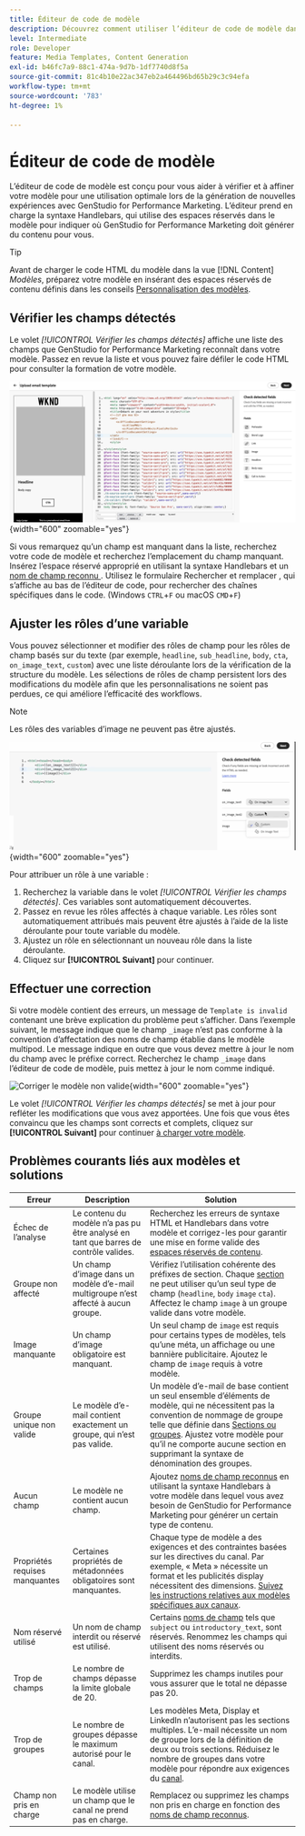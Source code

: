 ```yaml
---
title: Éditeur de code de modèle
description: Découvrez comment utiliser l’éditeur de code de modèle dans GenStudio for Performance Marketing.
level: Intermediate
role: Developer
feature: Media Templates, Content Generation
exl-id: b46fc7a9-88c1-474a-9d7b-1df7740d8f5a
source-git-commit: 81c4b10e22ac347eb2a464496bd65b29c3c94efa
workflow-type: tm+mt
source-wordcount: '783'
ht-degree: 1%

---
```


# Éditeur de code de modèle

L’éditeur de code de modèle est conçu pour vous aider à vérifier et à affiner votre modèle pour une utilisation optimale lors de la génération de nouvelles expériences avec GenStudio for Performance Marketing. L’éditeur prend en charge la syntaxe Handlebars, qui utilise des espaces réservés dans le modèle pour indiquer où GenStudio for Performance Marketing doit générer du contenu pour vous.

>[!TIP]
>
>Avant de charger le code HTML du modèle dans la vue [!DNL Content] _Modèles_, préparez votre modèle en insérant des espaces réservés de contenu définis dans les conseils [Personnalisation des modèles](customize-template.md).

## Vérifier les champs détectés

Le volet _[!UICONTROL Vérifier les champs détectés]_ affiche une liste des champs que GenStudio for Performance Marketing reconnaît dans votre modèle. Passez en revue la liste et vous pouvez faire défiler le code HTML pour consulter la formation de votre modèle.

![Affichage de l’éditeur de code](/help/assets/template-detected-fields.png "Vérification des champs détectés"){width="600" zoomable="yes"}

Si vous remarquez qu’un champ est manquant dans la liste, recherchez votre code de modèle et recherchez l’emplacement du champ manquant. Insérez l’espace réservé approprié en utilisant la syntaxe Handlebars et un [ nom de champ reconnu ](/help/user-guide/content/customize-template.md#recognized-field-names). Utilisez le formulaire Rechercher et remplacer , qui s’affiche au bas de l’éditeur de code, pour rechercher des chaînes spécifiques dans le code. (Windows `CTRL`+`F` ou macOS `CMD`+`F`)

## Ajuster les rôles d’une variable

Vous pouvez sélectionner et modifier des rôles de champ pour les rôles de champ basés sur du texte (par exemple, `headline`, `sub_headline`, `body`, `cta`, `on_image_text`, `custom`) avec une liste déroulante lors de la vérification de la structure du modèle. Les sélections de rôles de champ persistent lors des modifications du modèle afin que les personnalisations ne soient pas perdues, ce qui améliore l’efficacité des workflows.

>[!NOTE]
>
>Les rôles des variables d’image ne peuvent pas être ajustés.

![Sélection de champs multirôles](/help/assets/multirole-dropdown-field.png "Sélection de champs multirôles"){width="600" zoomable="yes"}

Pour attribuer un rôle à une variable :

1. Recherchez la variable dans le volet _[!UICONTROL Vérifier les champs détectés]_. Ces variables sont automatiquement découvertes.
2. Passez en revue les rôles affectés à chaque variable. Les rôles sont automatiquement attribués mais peuvent être ajustés à l’aide de la liste déroulante pour toute variable du modèle.
3. Ajustez un rôle en sélectionnant un nouveau rôle dans la liste déroulante.
4. Cliquez sur **[!UICONTROL Suivant]** pour continuer.

## Effectuer une correction

Si votre modèle contient des erreurs, un message de `Template is invalid` contenant une brève explication du problème peut s’afficher. Dans l’exemple suivant, le message indique que le champ `_image` n’est pas conforme à la convention d’affectation des noms de champ établie dans le modèle multipod. Le message indique en outre que vous devez mettre à jour le nom du champ avec le préfixe correct. Recherchez le champ `_image` dans l’éditeur de code de modèle, puis mettez à jour le nom comme indiqué.

![Corriger le modèle non valide](/help/assets/animation/template-code-editor.gif){width="600" zoomable="yes"}

Le volet _[!UICONTROL Vérifier les champs détectés]_ se met à jour pour refléter les modifications que vous avez apportées. Une fois que vous êtes convaincu que les champs sont corrects et complets, cliquez sur **[!UICONTROL Suivant]** pour continuer [à charger votre modèle](/help/user-guide/content/use-templates.md#add-a-template).

## Problèmes courants liés aux modèles et solutions

| **Erreur** | **Description** | **Solution** |
|-----------------------------|---------------------------------------------------------------------------------|-----------------------------------------------------------------------------------------------|
| Échec de l’analyse | Le contenu du modèle n’a pas pu être analysé en tant que barres de contrôle valides. | Recherchez les erreurs de syntaxe HTML et Handlebars dans votre modèle et corrigez-les pour garantir une mise en forme valide des [espaces réservés de contenu](/help/user-guide/content/customize-template.md#content-placeholders). |
| Groupe non affecté | Un champ d’image dans un modèle d’e-mail multigroupe n’est affecté à aucun groupe. | Vérifiez l’utilisation cohérente des préfixes de section. Chaque [section](/help/user-guide/content/customize-template.md#sections-or-groups) ne peut utiliser qu’un seul type de champ (`headline`, `body` `image` `cta`). Affectez le champ `image` à un groupe valide dans votre modèle. |
| Image manquante | Un champ d’image obligatoire est manquant. | Un seul champ de `image` est requis pour certains types de modèles, tels qu’une méta, un affichage ou une bannière publicitaire. Ajoutez le champ de `image` requis à votre modèle. |
| Groupe unique non valide | Le modèle d’e-mail contient exactement un groupe, qui n’est pas valide. | Un modèle d’e-mail de base contient un seul ensemble d’éléments de modèle, qui ne nécessitent pas la convention de nommage de groupe telle que définie dans [Sections ou groupes](/help/user-guide/content/customize-template.md#sections-or-groups). Ajustez votre modèle pour qu’il ne comporte aucune section en supprimant la syntaxe de dénomination des groupes. |
| Aucun champ | Le modèle ne contient aucun champ. | Ajoutez [noms de champ reconnus](/help/user-guide/content/customize-template.md#recognized-field-names) en utilisant la syntaxe Handlebars à votre modèle dans lequel vous avez besoin de GenStudio for Performance Marketing pour générer un certain type de contenu. |
| Propriétés requises manquantes | Certaines propriétés de métadonnées obligatoires sont manquantes. | Chaque type de modèle a des exigences et des contraintes basées sur les directives du canal. Par exemple, « Meta » nécessite un format et les publicités display nécessitent des dimensions. [Suivez les instructions relatives aux modèles spécifiques aux canaux](/help/user-guide/content/best-practices-for-templates.md#follow-channel-specific-template-guidelines). |
| Nom réservé utilisé | Un nom de champ interdit ou réservé est utilisé. | Certains [noms de champ](/help/user-guide/content/customize-template.md#recognized-field-names) tels que `subject` ou `introductory_text`, sont réservés. Renommez les champs qui utilisent des noms réservés ou interdits. |
| Trop de champs | Le nombre de champs dépasse la limite globale de 20. | Supprimez les champs inutiles pour vous assurer que le total ne dépasse pas 20. |
| Trop de groupes | Le nombre de groupes dépasse le maximum autorisé pour le canal. | Les modèles Meta, Display et LinkedIn n’autorisent pas les sections multiples. L’e-mail nécessite un nom de groupe lors de la définition de deux ou trois sections. Réduisez le nombre de groupes dans votre modèle pour répondre aux exigences du [canal](/help/user-guide/content/best-practices-for-templates.md#follow-channel-specific-template-guidelines). |
| Champ non pris en charge | Le modèle utilise un champ que le canal ne prend pas en charge. | Remplacez ou supprimez les champs non pris en charge en fonction des [noms de champ reconnus](/help/user-guide/content/customize-template.md#recognized-field-names). |
